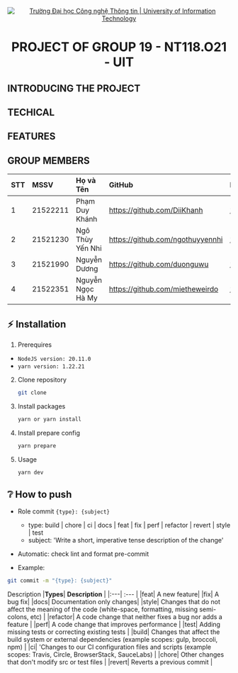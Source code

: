<p align="center">
  <a href="https://www.uit.edu.vn/" title="Trường Đại học Công nghệ Thông tin" style="border: none;">
    <img src="https://i.imgur.com/WmMnSRt.png" alt="Trường Đại học Công nghệ Thông tin | University of Information Technology">
  </a>
</p>

<h1 align="center"><b>PROJECT OF GROUP 19 - NT118.O21 - UIT</b></h1>

## INTRODUCING THE PROJECT
## TECHICAL
## FEATURES
## GROUP MEMBERS

| STT | MSSV     | Họ và Tên         | GitHub                           | Email                  |
| :-- | :------- | :---------------- | :------------------------------- | :--------------------- |
| 1   | 21522211 | Phạm Duy Khánh    | https://github.com/DiiKhanh      | 21522211@gm.uit.edu.vn |
| 2   | 21521230 | Ngô Thùy Yến Nhi  | https://github.com/ngothuyyennhi | 21521230@gm.uit.edu.vn |
| 3   | 21521990 | Nguyễn Dương      | https://github.com/duonguwu      | 21521990@gm.uit.edu.vn |
| 4   | 21522351 | Nguyễn Ngọc Hà My | https://github.com/mietheweirdo  | 21522351@gm.uit.edu.vn |

## ⚡ **Installation**
1. Prerequires

-   `NodeJS version: 20.11.0`
-   `yarn version: 1.22.21`

2. Clone repository
    ```bash
    git clone 
    ```
3. Install packages
    ```bash
    yarn or yarn install
    ```
4. Install prepare config
    ```bash
    yarn prepare
    ```
5. Usage
    ```bash
    yarn dev
    ```
## ❔ **How to push**

-   Role commit
    `{type}: {subject}`
    -   type: build | chore | ci | docs | feat | fix | perf | refactor | revert | style | test
    -   subject: 'Write a short, imperative tense description of the change'
-   Automatic: check lint and format pre-commit

-   Example:

```bash
git commit -m "{type}: {subject}"
```

Description
|**Types**| **Description** |
|:---| :--- |
|feat| A new feature|
|fix| A bug fix|
|docs| Documentation only changes|
|style| Changes that do not affect the meaning of the code (white-space, formatting, missing semi-colons, etc) |
|refactor| A code change that neither fixes a bug nor adds a feature |
|perf| A code change that improves performance |
|test| Adding missing tests or correcting existing tests |
|build| Changes that affect the build system or external dependencies (example scopes: gulp, broccoli, npm) |
|ci| 'Changes to our CI configuration files and scripts (example scopes: Travis, Circle, BrowserStack, SauceLabs) |
|chore| Other changes that don't modify src or test files |
|revert| Reverts a previous commit |